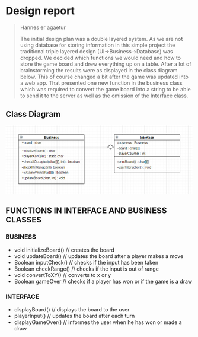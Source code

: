 Design report
=============

> Hannes er agaetur
> 
> The initial design plan was a double layered system. As we are not using database for storing information in this simple project the traditional
> triple layered design (UI->Business->Database) was dropped. We decided which functions we would need and how to store the game board
> and drew everything up on a table. After a lot of brainstorming the results were as displayed in the class diagram below.
> This of course changed a bit after the game was updated into a web app. That presented one new function in the business class which was
> required to convert the game board into a string to be able to send it to the server as well as the omission of the Interface class.

## Class Diagram

![Caption for the picture.](/images/diagramjpg.jpg)

## FUNCTIONS IN INTERFACE AND BUSINESS CLASSES

### BUSINESS

* void initializeBoard() // creates the board
* void updateBoard()     // updates the board after a player makes a move
* Boolean inputCheck()	 // checks if the input has been taken
* Boolean checkRange()	 // checks if the input is out of range
* void convertToXY()	 // converts to x or y
* Boolean gameOver 	   	 // checks if a player has won or if the game is a draw

### INTERFACE

* displayBoard() 		// displays the board to the user
* playerInput() 		// updates the board after each turn
* displayGameOver()		// informes the user when he has won or made a draw
